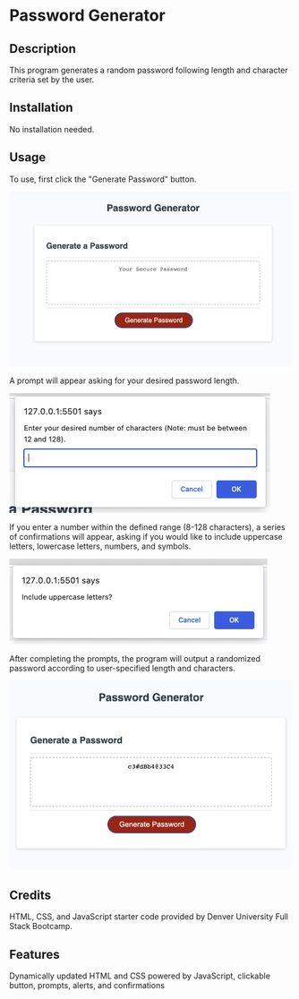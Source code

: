 # Password Generator

## Description
  
This program generates a random password following length and character criteria set by the user.

## Installation

No installation needed.

## Usage

To use, first click the "Generate Password" button.

![header with nav bar](images/page.png)

A prompt will appear asking for your desired password length. 

![prompt](images/prompt.png)

If you enter a number within the defined range (8-128 characters), a series of confirmations will appear, asking if you would like to include uppercase letters, lowercase letters, numbers, and symbols.

![confirmation](images/confirmation.png)

After completing the prompts, the program will output a randomized password according to user-specified length and characters.

![pasword](images/password.png)

## Credits

HTML, CSS, and JavaScript starter code provided by Denver University Full Stack Bootcamp.

## Features

Dynamically updated HTML and CSS powered by JavaScript, clickable button, prompts, alerts, and confirmations 
